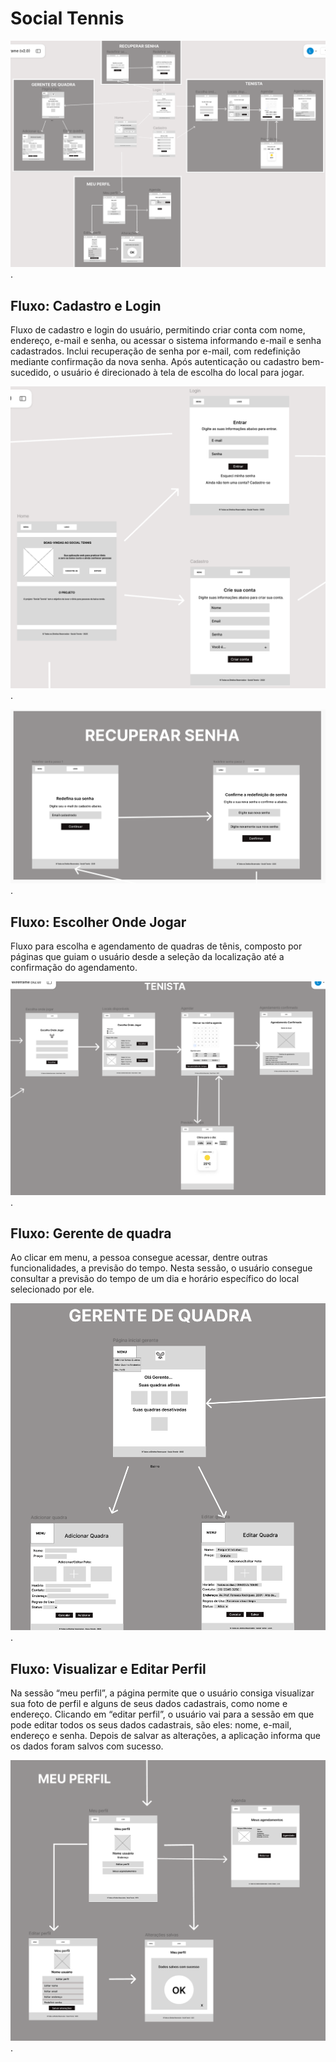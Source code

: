 # Social Tennis

![Fluxo Geral](img/userflow.visaogeral.png).

## Fluxo: Cadastro e Login

Fluxo de cadastro e login do usuário, permitindo criar conta com nome, endereço, e-mail e senha, ou acessar o sistema informando e-mail e senha cadastrados. Inclui recuperação de senha por e-mail, com redefinição mediante confirmação da nova senha. Após autenticação ou cadastro bem-sucedido, o usuário é direcionado à tela de escolha do local para jogar.

![Fluxo Cadastro e Login](img/userflo.cadastro.login.png).

![Fluxo Recuperar senha](img/userflow.recuperarsenha.png).


## Fluxo: Escolher Onde Jogar

Fluxo para escolha e agendamento de quadras de tênis, composto por páginas que guiam o usuário desde a seleção da localização até a confirmação do agendamento.

![Fluxo Onde Jogar](img/userflow.tenista.png).


## Fluxo: Gerente de quadra
Ao clicar em menu, a pessoa consegue acessar, dentre outras funcionalidades, a previsão do tempo. Nesta sessão, o usuário consegue consultar a previsão do tempo de um dia e horário específico do local selecionado por ele. 

![Fluxo Onde Jogar](img/userflow.gerentequadra.png).

## Fluxo: Visualizar e Editar Perfil

Na sessão “meu perfil”, a página permite que o usuário consiga visualizar sua foto de perfil e alguns de seus dados cadastrais, como nome e endereço. Clicando em “editar perfil”, o usuário vai para a sessão em que pode editar todos os seus dados cadastrais, são eles: nome, e-mail, endereço e senha. Depois de salvar as alterações, a aplicação informa que os dados foram salvos com sucesso.

![Fluxo Meu perfil](img/userflow.meuperfil.png).

